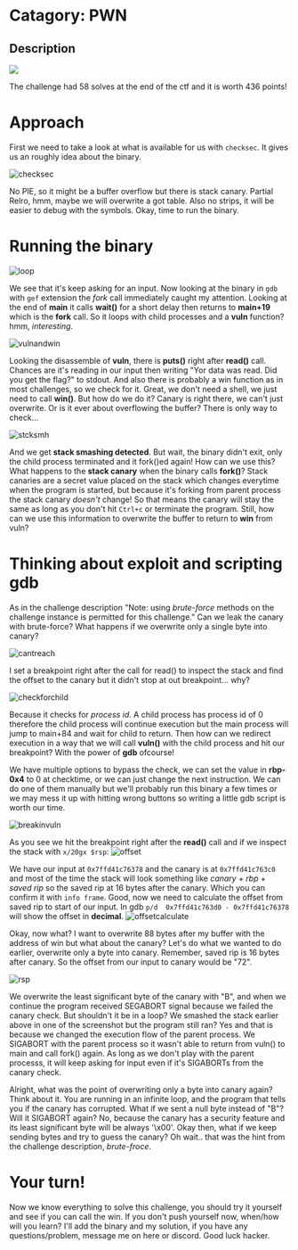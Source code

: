 # Catagory: PWN
## Description

![](https://github.com/user-attachments/assets/a173472b-22d7-4ca0-893e-8201c1c39ac7)

The challenge had 58 solves at the end of the ctf and it is worth 436 points!

# Approach
First we need to take a look at what is available for us with `checksec`. It gives us an roughly idea about the binary.

![checksec](https://github.com/user-attachments/assets/56af64c3-db73-413b-8b7c-b12bc2d0068b)

No PIE, so it might be a buffer overflow but there is stack canary. Partial Relro, hmm, maybe we will overwrite a got table. Also no strips, it will be easier to debug with the symbols. Okay, time to run the binary. 

# Running the binary

![loop](https://github.com/user-attachments/assets/5f00444d-a5e5-4f18-a086-e9f03020c309)

We see that it's keep asking for an input. Now looking at the binary in `gdb` with `gef` extension the _fork_ call immediately caught my attention. Looking at the end of **main** it calls **wait()** for a short delay then returns to **main+19** which is the **fork** call. So it loops with child processes and a __vuln__ function? hmm, _interesting_. 

![vulnandwin](https://github.com/user-attachments/assets/125ca499-37e0-4375-8131-bcbcebaed6df)

Looking the disassemble of **vuln**, there is **puts()** right after **read()** call. Chances are it's reading in our input then writing "Yor data was read. Did you get the flag?" to stdout. And also there is probably a win function as in most challenges, so we check for it. Great, we don't need a shell, we just need to call **win()**. But how do we do it? Canary is right there, we can't just overwrite. Or is it ever about overflowing the buffer? There is only way to check...

![stcksmh](https://github.com/user-attachments/assets/f29e13e6-5cce-40f3-904e-5404f6bedc4c)


And we get **stack smashing detected**. But wait, the binary didn't exit, only the child process terminated and it fork()ed again! How can we use this? What happens to the **stack canary** when the binary calls **fork()**? Stack canaries are a secret value placed on the stack which changes everytime when the program is started, but because it's forking from parent process the stack canary _doesn't_ change! So that means the canary will stay the same as long as you don't hit `Ctrl+c` or terminate the program. Still, how can we use this information to overwrite the buffer to return to **win** from vuln? 

# Thinking about exploit and scripting gdb

As in the challenge description "Note: using _brute-force_ methods on the challenge instance is permitted for this challenge." Can we leak the canary with brute-force? What happens if we overwrite only a single byte into canary?  

![cantreach](https://github.com/user-attachments/assets/29628dd2-dd8c-4f6e-af5e-384c9ee0536b)

I set a breakpoint right after the call for read() to inspect the stack and find the offset to the canary but it didn't stop at out breakpoint... why?

![checkforchild](https://github.com/user-attachments/assets/e707b90f-e9e4-46b0-b1f9-c685b5d64cf3)

Because it checks for _process id_. A child process has process id of 0 therefore the child process will continue execution but the main process will jump to main+84 and wait for child to return. Then how can we redirect execution in a way that we will call **vuln()** with the child process and hit our breakpoint? With the power of **gdb** ofcourse! 

We have multiple options to bypass the check, we can set the value in **rbp-0x4** to 0 at checktime, or we can just change the next instruction. We can do one of them manually but we'll probably run this binary a few times or we may mess it up with hitting wrong buttons so writing a little gdb script is worth our time.  

![breakinvuln](https://github.com/user-attachments/assets/d21aa783-d8dd-46d6-be00-63547e1b9cad)

As you see we hit the breakpoint right after the **read()** call and if we inspect the stack with `x/20gx $rsp`:
![offset](https://github.com/user-attachments/assets/404f31ac-5ba3-4dce-91e8-324f298e918a)

We have our input at `0x7ffd41c76378` and the canary is at `0x7ffd41c763c0` and most of the time the stack will look something like *canary* + *rbp* + *saved rip* so the saved rip at 16 bytes after the canary. Which you can confirm it with `info frame`. Good, now we need to calculate the offset from saved rip to start of our input. In gdb `p/d  0x7ffd41c763d0 - 0x7ffd41c76378` will show the offset in **decimal**. 
![offsetcalculate](https://github.com/user-attachments/assets/2988652c-e5af-4772-b864-96bd66575233)

Okay, now what? I want to overwrite 88 bytes after my buffer with the address of win but what about the canary? Let's do what we wanted to do earlier, overwrite only a byte into canary. Remember, saved rip is 16 bytes after canary. So the offset from our input to canary would be "72".

![rsp](https://github.com/user-attachments/assets/c10677e5-db70-4612-9768-cf1c7244e3e2)

We overwrite the least significant byte of the canary with "B", and when we continue the program received SEGABORT signal because we failed the canary check. But shouldn't it be in a loop? We smashed the stack earlier above in one of the screenshot but the program still ran? Yes and that is because we changed the execution flow of the parent process. We SIGABORT with the parent process so it wasn't able to return from vuln() to main and call fork() again. As long as we don't play with the parent processs, it will keep asking for input even if it's SIGABORTs from the canary check.  

Alright, what was the point of overwriting only a byte into canary again? Think about it. You are running in an infinite loop, and the program that tells you if the canary has corrupted. What if we sent a null byte instead of "B"? Will it SIGABORT again? No, because the canary has a security feature and its least significant byte will be always '\x00'. Okay then, what if we keep sending bytes and try to guess the canary? Oh wait.. that was the hint from the challenge description, _brute-froce_.

# Your turn!
 Now we know everything to solve this challenge, you should try it yourself and see if you can call the win. If you don't push yourself now, when/how will you learn? I'll add the binary and my solution, if you have any questions/problem, message me on here or discord. Good luck hacker.     
